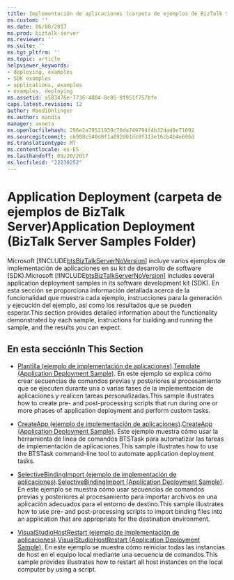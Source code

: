 ```yaml
---
title: Implementación de aplicaciones (carpeta de ejemplos de BizTalk Server) | Documentos de Microsoft
ms.custom: ''
ms.date: 06/08/2017
ms.prod: biztalk-server
ms.reviewer: ''
ms.suite: ''
ms.tgt_pltfrm: ''
ms.topic: article
helpviewer_keywords:
- deploying, examples
- SDK examples
- applications, examples
- examples, deploying
ms.assetid: a583476e-7736-4804-8c85-8f951f757bfe
caps.latest.revision: 12
author: MandiOhlinger
ms.author: mandia
manager: anneta
ms.openlocfilehash: 296e2a79521939c78da749794f4b32dad8e71092
ms.sourcegitcommit: cb908c540d8f1a692d01dc8f313e16cb4b4e696d
ms.translationtype: MT
ms.contentlocale: es-ES
ms.lasthandoff: 09/20/2017
ms.locfileid: "22230252"
---
```

# <a name="application-deployment-biztalk-server-samples-folder"></a><span data-ttu-id="08ba4-102">Application Deployment (carpeta de ejemplos de BizTalk Server)</span><span class="sxs-lookup"><span data-stu-id="08ba4-102">Application Deployment (BizTalk Server Samples Folder)</span></span>
<span data-ttu-id="08ba4-103">Microsoft [!INCLUDE[btsBizTalkServerNoVersion](../includes/btsbiztalkservernoversion-md.md)] incluye varios ejemplos de implementación de aplicaciones en su kit de desarrollo de software (SDK).</span><span class="sxs-lookup"><span data-stu-id="08ba4-103">Microsoft [!INCLUDE[btsBizTalkServerNoVersion](../includes/btsbiztalkservernoversion-md.md)] includes several application deployment samples in its software development kit (SDK).</span></span> <span data-ttu-id="08ba4-104">En esta sección se proporciona información detallada acerca de la funcionalidad que muestra cada ejemplo, instrucciones para la generación y ejecución del ejemplo, así como los resultados que se pueden esperar.</span><span class="sxs-lookup"><span data-stu-id="08ba4-104">This section provides detailed information about the functionality demonstrated by each sample, instructions for building and running the sample, and the results you can expect.</span></span>  
  
## <a name="in-this-section"></a><span data-ttu-id="08ba4-105">En esta sección</span><span class="sxs-lookup"><span data-stu-id="08ba4-105">In This Section</span></span>  
  
-   <span data-ttu-id="08ba4-106">[Plantilla (ejemplo de implementación de aplicaciones)](../core/template-application-deployment-sample.md).</span><span class="sxs-lookup"><span data-stu-id="08ba4-106">[Template (Application Deployment Sample)](../core/template-application-deployment-sample.md).</span></span> <span data-ttu-id="08ba4-107">En este ejemplo se explica cómo crear secuencias de comandos previas y posteriores al procesamiento que se ejecuten durante una o varias fases de la implementación de aplicaciones y realicen tareas personalizadas.</span><span class="sxs-lookup"><span data-stu-id="08ba4-107">This sample illustrates how to create pre- and post-processing scripts that run during one or more phases of application deployment and perform custom tasks.</span></span>  
  
-   <span data-ttu-id="08ba4-108">[CreateApp (ejemplo de implementación de aplicaciones)](../core/createapp-application-deployment-sample.md).</span><span class="sxs-lookup"><span data-stu-id="08ba4-108">[CreateApp (Application Deployment Sample)](../core/createapp-application-deployment-sample.md).</span></span> <span data-ttu-id="08ba4-109">Este ejemplo muestra cómo usar la herramienta de línea de comandos BTSTask para automatizar las tareas de implementación de aplicaciones.</span><span class="sxs-lookup"><span data-stu-id="08ba4-109">This sample illustrates how to use the BTSTask command-line tool to automate application deployment tasks.</span></span>  
  
-   <span data-ttu-id="08ba4-110">[SelectiveBindingImport (ejemplo de implementación de aplicaciones)](../core/selectivebindingimport-application-deployment-sample.md).</span><span class="sxs-lookup"><span data-stu-id="08ba4-110">[SelectiveBindingImport (Application Deployment Sample)](../core/selectivebindingimport-application-deployment-sample.md).</span></span> <span data-ttu-id="08ba4-111">En este ejemplo se muestra cómo usar secuencias de comandos previas y posteriores al procesamiento para importar archivos en una aplicación adecuados para el entorno de destino.</span><span class="sxs-lookup"><span data-stu-id="08ba4-111">This sample illustrates how to use pre- and post-processing scripts to import binding files into an application that are appropriate for the destination environment.</span></span>  
  
-   <span data-ttu-id="08ba4-112">[VisualStudioHostRestart (ejemplo de implementación de aplicaciones)](../core/visualstudiohostrestart-application-deployment-sample.md).</span><span class="sxs-lookup"><span data-stu-id="08ba4-112">[VisualStudioHostRestart (Application Deployment Sample)](../core/visualstudiohostrestart-application-deployment-sample.md).</span></span> <span data-ttu-id="08ba4-113">En este ejemplo se muestra cómo reiniciar todas las instancias de host en el equipo local mediante una secuencia de comandos.</span><span class="sxs-lookup"><span data-stu-id="08ba4-113">This sample provides illustrates how to restart all host instances on the local computer by using a script.</span></span>